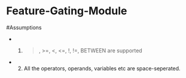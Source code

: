 # Feature-Gating-Module
#Assumptions 
 * 1. >, >=, <, <=, !, !=, BETWEEN are supported
 * 2. All the operators, operands, variables etc are space-seperated.
